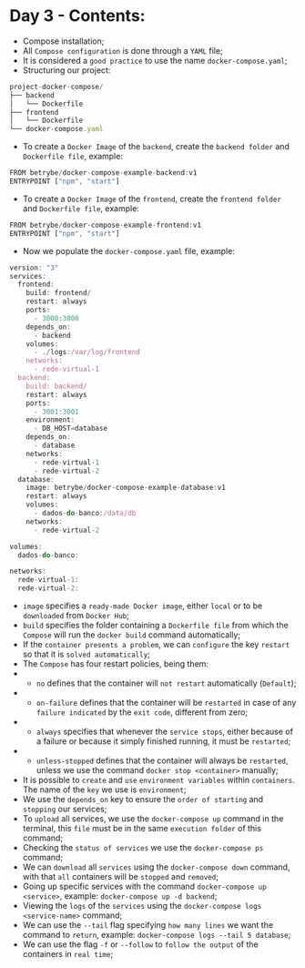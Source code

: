 # Day 3 - Contents: 

* Compose installation; 
* All `Compose configuration` is done through a `YAML` file; 
* It is considered a `good practice` to use the name `docker-compose.yaml`; 
* Structuring our project:
```js
project-docker-compose/
├── backend
│   └── Dockerfile
├── frontend
│   └── Dockerfile
└── docker-compose.yaml
```
* To create a `Docker Image` of the `backend`, create the `backend folder` and `Dockerfile file`, example: 
```js
FROM betrybe/docker-compose-example-backend:v1
ENTRYPOINT ["npm", "start"]
```
* To create a `Docker Image` of the `frontend`, create the `frontend folder` and `Dockerfile file`, example: 
```js
FROM betrybe/docker-compose-example-frontend:v1
ENTRYPOINT ["npm", "start"]
```
* Now we populate the `docker-compose.yaml` file, example: 
```js
version: "3"
services:
  frontend:
    build: frontend/
    restart: always
    ports:
      - 3000:3000
    depends_on:
      - backend
    volumes:
      - ./logs:/var/log/frontend
    networks:
      - rede-virtual-1
  backend:
    build: backend/
    restart: always
    ports:
      - 3001:3001
    environment:
      - DB_HOST=database
    depends_on:
      - database
    networks:
      - rede-virtual-1
      - rede-virtual-2
  database:
    image: betrybe/docker-compose-example-database:v1
    restart: always
    volumes:
      - dados-do-banco:/data/db
    networks:
      - rede-virtual-2

volumes:
  dados-do-banco:

networks:
  rede-virtual-1:
  rede-virtual-2:
```
* `image` specifies a `ready-made Docker image`, either `local` or to be `downloaded` from `Docker Hub`; 
* `build` specifies the folder containing a `Dockerfile file` from which the `Compose` will run the `docker build` command automatically; 
* If the `container presents a problem`, we can `configure` the key `restart` so that it is `solved automatically`; 
* The `Compose` has four restart policies, being them: 
* - `no` defines that the container will `not restart` automatically (`Default`); 
* - `on-failure` defines that the container will be `restarted` in case of any `failure indicated` by the `exit code`, different from zero; 
* - `always` specifies that whenever the `service stops`, either because of a failure or because it simply finished running, it must be `restarted`; 
* - `unless-stopped` defines that the container will always be `restarted`, unless we use the command `docker stop <container>` manually; 
* It is possible to `create` and `use` `environment variables` within `containers`. The name of the `key` we use is `environment`; 
* We use the `depends_on` key to ensure the `order of starting` and `stopping` our services; 
* To `upload` all services, we use the `docker-compose up` command in the terminal, this `file` must be in the same `execution folder` of this command; 
* Checking the `status of services` we use the `docker-compose ps` command; 
* We can `download` all `services` using the `docker-compose down` command, with that `all` containers will be `stopped` and `removed`; 
* Going up specific services with the command `docker-compose up <service>`, example: `docker-compose up -d backend`; 
* Viewing the `logs` of the `services` using the `docker-compose logs <service-name>` command; 
* We can use the `--tail` flag specifying `how many lines` we want the command to `return`, example: `docker-compose logs --tail 5 database`; 
* We can use the flag `-f` or `--follow` to `follow the output` of the containers in `real time`; 

